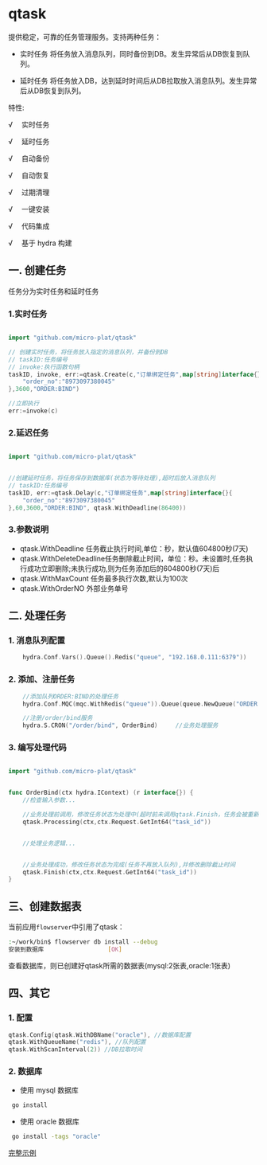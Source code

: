 # qtask

提供稳定，可靠的任务管理服务。支持两种任务：

* 实时任务
将任务放入消息队列，同时备份到DB。发生异常后从DB恢复到队列。


* 延时任务
将任务放入DB，达到延时时间后从DB拉取放入消息队列。发生异常后从DB恢复到队列。




特性:

√ 　实时任务

√ 　延时任务

√ 　自动备份

√ 　自动恢复

√ 　过期清理

√ 　一键安装

√ 　代码集成

√ 　基于 hydra 构建


## 一. 创建任务

任务分为实时任务和延时任务

### 1.实时任务  

```go

import "github.com/micro-plat/qtask"

// 创建实时任务，将任务放入指定的消息队列，并备份到DB
// taskID:任务编号
// invoke:执行函数句柄
taskID, invoke, err:=qtask.Create(c,"订单绑定任务",map[string]interface{}{
    "order_no":"8973097380045"
},3600,"ORDER:BIND")

//立即执行
err:=invoke(c)
```


### 2.延迟任务

```go

import "github.com/micro-plat/qtask"


//创建延时任务，将任务保存到数据库(状态为等待处理),超时后放入消息队列
// taskID:任务编号
taskID, err:=qtask.Delay(c,"订单绑定任务",map[string]interface{}{
    "order_no":"8973097380045"
},60,3600,"ORDER:BIND", qtask.WithDeadline(86400))
```

### 3.参数说明
* qtask.WithDeadline 任务截止执行时间,单位：秒，默认值604800秒(7天)
* qtask.WithDeleteDeadline任务删除截止时间，单位：秒。未设置时,任务执行成功立即删除;未执行成功,则为任务添加后的604800秒(7天)后
* qtask.WithMaxCount 任务最多执行次数,默认为100次
* qtask.WithOrderNO 外部业务单号


## 二. 处理任务

### 1. 消息队列配置

```go
    hydra.Conf.Vars().Queue().Redis("queue", "192.168.0.111:6379"))
```

###  2. 添加、注册任务

```go
    //添加队列ORDER:BIND的处理任务
    hydra.Conf.MQC(mqc.WithRedis("queue")).Queue(queue.NewQueue("ORDER:BIND", "/order/bind"))

    //注册/order/bind服务
    hydra.S.CRON("/order/bind", OrderBind)     //业务处理服务
```

### 3. 编写处理代码
```go

import "github.com/micro-plat/qtask"


func OrderBind(ctx hydra.IContext) (r interface{}) {
    //检查输入参数...

    //业务处理前调用，修改任务状态为处理中(超时前未调用qtask.Finish，任务会被重新放入队列)
    qtask.Processing(ctx,ctx.Request.GetInt64("task_id"))


    //处理业务逻辑...


    //业务处理成功，修改任务状态为完成(任务不再放入队列),并修改删除截止时间
    qtask.Finish(ctx,ctx.Request.GetInt64("task_id"))
}

```

## 三、创建数据表

当前应用`flowserver`中引用了qtask：

```sh
:~/work/bin$ flowserver db install --debug
安装到数据库 					[OK]
```

查看数据库，则已创建好qtask所需的数据表(mysql:2张表,oracle:1张表)



## 四、其它

### 1. 配置

```go
qtask.Config(qtask.WithDBName("oracle"), //数据库配置
qtask.WithQueueName("redis"), //队列配置
qtask.WithScanInterval(2)) //DB拉取时间
```

### 2. 数据库

* 使用 mysql 数据库

```sh
 go install
```

* 使用 oracle 数据库

```sh
 go install -tags "oracle"
```

[完整示例](https://github.com/micro-plat/qtask/tree/master/examples/flowserver)
